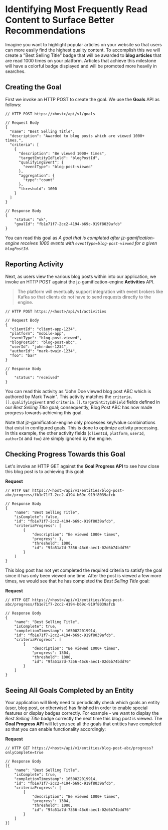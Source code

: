 
# Identifying Most Frequently Read Content to Surface Better Recommendations
Imagine you want to highlight popular articles on your website so that users can more easily find the highest quality content. To accomplish this we will create a "Best Selling Title" badge that will be awarded to **blog articles** that are read 1000 times on your platform. Articles that achieve this milestone will have a colorful badge displayed and will be promoted more heavily in searches.

## Creating the Goal
First we invoke an HTTP POST to create the goal. We use the **Goals** API as follows:

```jsonc
// HTTP POST https://<host>/api/v1/goals

// Request Body
{
  "name": "Best Selling Title",
  "description": "Awarded to blog posts which are viewed 1000+ times.",
  "criteria": [
    {
      "description": "Be viewed 1000+ times",
  	  "targetEntityIdField": "blogPostId",
      "qualifyingEvent": {
        "eventType": "blog-post-viewed"
      },
      "aggregation": {
      	"type":"count"
      },
      "threshold": 1000
    }
  ]
}

// Response Body
{
    "status": "ok",
    "goalId": "fb1e71f7-2cc2-4194-b69c-919f8039afcb"
}
```

You can read this goal as *A goal that is completed after jz-gamification-engine receives 1000 events with `eventType=blog-post-viewed` for a given `blogPostId`*.

## Reporting Activity
Next, as users view the various blog posts within into our application, we invoke an HTTP POST against the jz-gamification-engine **Activities** API.

> The platform will eventually support integration with event brokers like Kafka so that clients do not have to send requests directly to the engine.

```jsonc
// HTTP POST https://<host>/api/v1/activities

// Request Body
{
  "clientId": "client-app-1234",
  "platform": "mobile-app",
  "eventType": "blog-post-viewed",
  "blogPostId": "blog-post-abc",
  "userId": "john-doe-1234",
  "authorId": "mark-twain-1234",
  "foo": "bar"
}

// Response Body
{
    "status": "received"
}
```

You can read this activity as "John Doe viewed blog post ABC which is authored by Mark Twain". This activity matches the `criteria.[].qualifyingEvent` and `criteria.[].targetEntityIdField` fields defined in our *Best Selling Title* goal; consequently, Blog Post ABC has now made progress towards achieving this goal.

Note that jz-gamification-engine only processes key/value combinations that exist in configured goals. This is done to optimize activity processing. In this example, the other activity fields (`clientId`, `platform`, `userId`, `authorId` and `foo`) are simply ignored by the engine.

## Checking Progress Towards this Goal
Let's invoke an HTTP GET against the **Goal Progress API** to see how close this blog post is to achieving this goal:

**Request**
```jsonc
// HTTP GET https://<host>/api/v1/entities/blog-post-abc/progress/fb1e71f7-2cc2-4194-b69c-919f8039afcb

// Response Body
{
    "name": "Best Selling Title",
    "isComplete": false,
    "id": "fb1e71f7-2cc2-4194-b69c-919f8039afcb",
    "criteriaProgress": [
        {
            "description": "Be viewed 1000+ times",
            "progress": 1,
            "threshold": 1000,
            "id": "9fa51a7d-7356-46c6-aec1-02d6b74bdd76"
        }
    ]
}
```

This blog post has not yet completed the required criteria to satisfy the goal since it has only been viewed one time. After the post is viewed a few more times, we would see that he has completed the *Best Selling Title* goal:

**Request**
```jsonc
// HTTP GET https://<host>/api/v1/entities/blog-post-abc/progress/fb1e71f7-2cc2-4194-b69c-919f8039afcb

// Response Body
{
    "name": "Best Selling Title",
    "isComplete": true,
    "completionTimestamp": 1650022019914,
    "id": "fb1e71f7-2cc2-4194-b69c-919f8039afcb",
    "criteriaProgress": [
        {
            "description": "Be viewed 1000+ times",
            "progress": 1304,
            "threshold": 1000,
            "id": "9fa51a7d-7356-46c6-aec1-02d6b74bdd76"
        }
    ]
}
```

## Seeing All Goals Completed by an Entity
Your application will likely need to periodically check which goals an entity (user, blog post, or otherwise) has finished in order to enable special features or display badges correctly. For example - we want to display the *Best Selling Title* badge correctly the next time this blog post is viewed. The **Goal Progress API** will let you see all the goals that entities have completed so that you can enable functionality accordingly:

**Request**
```jsonc
// HTTP GET https://<host>/api/v1/entities/blog-post-abc/progress?onlyComplete=true

// Response Body
[{
    "name": "Best Selling Title",
    "isComplete": true,
    "completionTimestamp": 1650022019914,
    "id": "fb1e71f7-2cc2-4194-b69c-919f8039afcb",
    "criteriaProgress": [
        {
            "description": "Be viewed 1000+ times",
            "progress": 1304,
            "threshold": 1000,
            "id": "9fa51a7d-7356-46c6-aec1-02d6b74bdd76"
        }
    ]
}]
```
